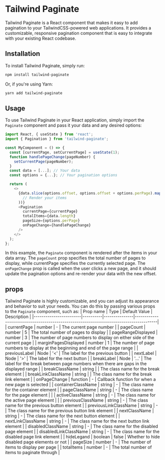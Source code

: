 # Tailwind Paginate
Tailwind Paginate is a React component that makes it easy to add pagination to your TailwindCSS-powered web applications. It provides a customizable, responsive pagination component that is easy to integrate with your existing React codebase.

## Installation
To install Tailwind Paginate, simply run:
```bash
npm install tailwind-paginate
```
Or, if you're using Yarn:
```bash
yarn add tailwind-paginate
```
## Usage
To use Tailwind Paginate in your React application, simply import the `Paginate` component and pass it your data and any desired options:

```javascript
import React, { useState } from 'react';
import { Pagination } from 'tailwind-paginate';

const MyComponent = () => {
  const [currentPage, setCurrentPage] = useState(1);
  function handlePageChange(pageNumber) {
    setCurrentPage(pageNumber);
  }
  const data = [...]; // Your data
  const options = {...}; // Your pagination options

  return (
    <>
      {data.slice(options.offset, options.offset + options.perPage).map(item => (
        // Render your items
      ))}
      <Pagination
        currentPage={currentPage}
        totalItems={data.length}
        pageSize={options.perPage}
        onPageChange={handlePageChange}
      />
    </>
  );
};

```
In this example, the `Paginate` component is rendered after the items in your data array. The `pageCount` prop specifies the total number of pages to display, while currentPage specifies the currently selected page. The `onPageChange` prop is called when the user clicks a new page, and it should update the pagination options and re-render your data with the new offset.
## props
Tailwind Paginate is highly customizable, and you can adjust its appearance and behavior to suit your needs. You can do this by passing various props to the `Paginate` component, such as:
| Prop name              | Type     | Default Value | Description                                                                             |
|------------------------|----------|---------------|-----------------------------------------------------------------------------------------|
| currentPage            | number   | -             | The current page number                                                                  |
| pageCount              | number   | 5             | The total number of pages to display                                                     |
| pageRangeDisplayed     | number   | 3             | The number of page numbers to display on either side of the current page                 |
| marginPagesDisplayed   | number   | 1             | The number of page numbers to display at the beginning and end of the page range          |
| previousLabel          | Node     | '<'           | The label for the previous button                                                        |
| nextLabel              | Node     | '>'           | The label for the next button                                                            |
| breakLabel             | Node     | '...'         | The label for the break between page numbers when there are gaps in the displayed range  |
| breakClassName         | string   |      | The class name for the break element                                                      |
| breakLinkClassName     | string   |    | The class name for the break link element                                                 |
| onPageChange           | function | -             | Callback function for when a new page is selected                                          |
| containerClassName     | string   |  - | The class name for the container element                                                  |
| pageClassName          | string   | - | The class name for the page element                                                       |                                            |
| activeClassName       | string   |  -    | The class name for the active page element                                                |                                          |
| previousClassName      | string   |   -   | The class name for the previous button element                                            |
| previousLinkClassName  | string   |  -  | The class name for the previous button link element                                       |
| nextClassName          | string   |   -    | The class name for the next button element                                                |
| nextLinkClassName      | string   |  -  | The class name for the next button link element                                           |
| disabledClassName      | string   |  -   | The class name for the disabled page element                                              |
| disabledLinkClassName  | string   | - | The class name for the disabled page link element                                         |
| hideLegand           | boolean  | false         | Whether to hide disabled page elements or not                                             |
| pageSize               | number   | -             | The number of items to display per page                                                   |
| totalItems             | number   | -             | The total number of items to paginate through                                             |

<!-- ## Customization
Tailwind Paginate is highly customizable, and you can adjust its appearance and behavior to suit your needs. You can do this by passing various props to the `Paginate` component, such as:
- `className`: A custom class name to apply to the pagination container.
- `nextLabel`: The label to display for the "next" button.
- `prevLabel`: The label to display for the "previous" button.
- `marginPagesDisplayed`: The number of pages to display at the beginning and end of the pagination range.
- `pageRangeDisplayed`: The number of pages to display around the current page.
   -->
<!-- For a full list of props and customization options, please refer to the documentation. -->